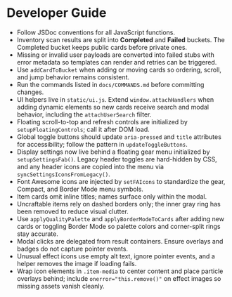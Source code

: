# Developer Guide

- Follow JSDoc conventions for all JavaScript functions.
- Inventory scan results are split into **Completed** and **Failed** buckets.
  The Completed bucket keeps public cards before private ones.
- Missing or invalid user payloads are converted into failed stubs with error metadata so templates can render and retries can be triggered.
- Use `addCardToBucket` when adding or moving cards so ordering, scroll,
  and jump behavior remains consistent.
- Run the commands listed in `docs/COMMANDS.md` before committing changes.
- UI helpers live in `static/ui.js`. Extend `window.attachHandlers` when adding dynamic elements so new cards receive search and modal behavior, including the `attachUserSearch` filter.
- Floating scroll-to-top and refresh controls are initialized by `setupFloatingControls`; call it after DOM load.
- Global toggle buttons should update `aria-pressed` and `title` attributes for
  accessibility; follow the pattern in `updateToggleButtons`.
- Display settings now live behind a floating gear menu initialized by `setupSettingsFab()`.
  Legacy header toggles are hard-hidden by CSS, and any header icons are copied into the menu via `syncSettingsIconsFromLegacy()`.
- Font Awesome icons are injected by `setFAIcons` to standardize the gear, Compact, and Border Mode menu symbols.
- Item cards omit inline titles; names surface only within the modal.
- Uncraftable items rely on dashed borders only; the inner gray ring has been removed to reduce visual clutter.
- Use `applyQualityPalette` and `applyBorderModeToCards` after adding new cards or toggling Border Mode so palette colors and corner-split rings stay accurate.
- Modal clicks are delegated from result containers. Ensure overlays and badges do not capture pointer events.
- Unusual effect icons use empty alt text, ignore pointer events, and a helper removes the image if loading fails.
- Wrap icon elements in `.item-media` to center content and place particle overlays behind; include `onerror="this.remove()"` on effect images so missing assets vanish cleanly.
